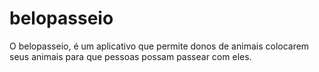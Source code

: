 # belopasseio

O belopasseio, é um aplicativo que permite donos de animais colocarem seus animais para que pessoas possam passear com eles.

